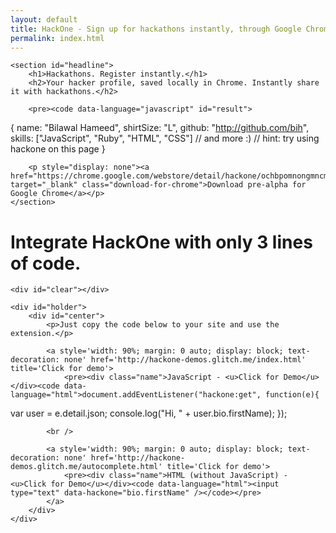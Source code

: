 ```yaml
---
layout: default
title: HackOne - Sign up for hackathons instantly, through Google Chrome
permalink: index.html
---
```


<div class="first-page">
	<div id="madeby">
		<a href id="logo"></a>
	</div>

	<section id="headline">
		<h1>Hackathons. Register instantly.</h1>
		<h2>Your hacker profile, saved locally in Chrome. Instantly share it with hackathons.</h2>

		<pre><code data-language="javascript" id="result">
{
  name: "Bilawal Hameed",
  shirtSize: "L",
  github: "http://github.com/bih",
  skills: ["JavaScript", "Ruby", "HTML", "CSS"]
  // and more :)
  // hint: try using hackone on this page
}
		</code></pre>

		<p style="display: none"><a href="https://chrome.google.com/webstore/detail/hackone/ochbpomnongmncmgifkdbmcjfeekfghm" target="_blank" class="download-for-chrome">Download pre-alpha for Google Chrome</a></p>
	</section>
</div>

<div id="integrate" class="fourth-page">
	<h1>Integrate HackOne <strong>with only 3 lines of code.</strong></h1>

	<div id="clear"></div>

	<div id="holder">
		<div id="center">	
			<p>Just copy the code below to your site and use the extension.</p>

			<a style='width: 90%; margin: 0 auto; display: block; text-decoration: none' href='http://hackone-demos.glitch.me/index.html' title='Click for demo'>
				<pre><div class="name">JavaScript - <u>Click for Demo</u></div><code data-language="html">document.addEventListener("hackone:get", function(e){
  var user = e.detail.json;
  console.log("Hi, " + user.bio.firstName);
});</code></pre>
			</a>

			<br />

			<a style='width: 90%; margin: 0 auto; display: block; text-decoration: none' href='http://hackone-demos.glitch.me/autocomplete.html' title='Click for demo'>
				<pre><div class="name">HTML (without JavaScript) - <u>Click for Demo</u></div><code data-language="html"><input type="text" data-hackone="bio.firstName" /></code></pre>
			</a>
		</div>
	</div>
</div>


